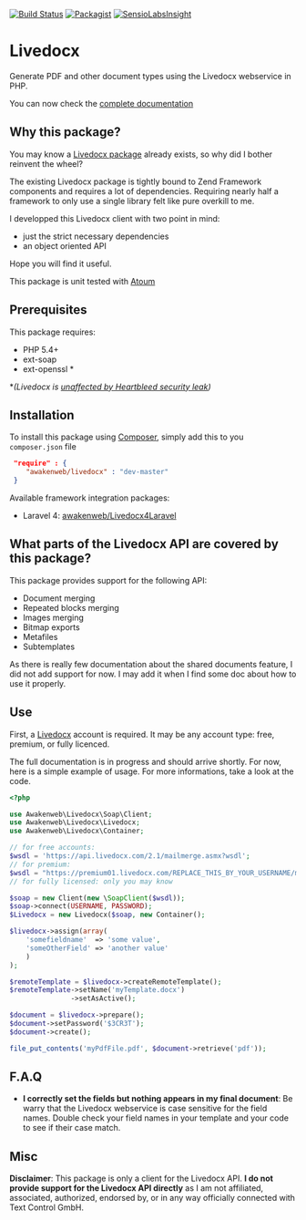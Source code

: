 [![Build Status](https://travis-ci.org/awakenweb/livedocx.svg?branch=master)](https://travis-ci.org/awakenweb/livedocx)
[![Packagist](https://img.shields.io/packagist/v/awakenweb/livedocx.svg)](https://packagist.org/packages/awakenweb/livedocx)
[![SensioLabsInsight](https://insight.sensiolabs.com/projects/71019cc4-c5ab-41eb-84ae-fd695d3c6db8/mini.png)](https://insight.sensiolabs.com/projects/71019cc4-c5ab-41eb-84ae-fd695d3c6db8)


Livedocx
========
Generate PDF and other document types using the Livedocx webservice in PHP.

You can now check the [complete documentation](http://awakenweb.github.io/livedocx/)

Why this package?
-----------------

You may know a [Livedocx package](https://github.com/zendframework/ZendService_LiveDocx) already exists, so why did I bother reinvent the wheel?

The existing Livedocx package is tightly bound to Zend Framework components and requires a lot of dependencies. Requiring nearly half a framework to only use a single library felt like pure overkill to me.

I developped this Livedocx client with two point in mind:

* just the strict necessary dependencies
* an object oriented API

Hope you will find it useful.

This package is unit tested with [Atoum](https://github.com/atoum/atoum)

Prerequisites
-------------

This package requires:

* PHP 5.4+
* ext-soap
* ext-openssl *

*_(Livedocx is [unaffected by Heartbleed security leak](https://filippo.io/Heartbleed/#api.livedocx.com))_

Installation
------------

To install this package using [Composer](https://getcomposer.org/), simply add this to you `composer.json` file
```json
 "require" : {
    "awakenweb/livedocx" : "dev-master"
 }
```

Available framework integration packages:
* Laravel 4: [awakenweb/Livedocx4Laravel](https://github.com/awakenweb/livedocx4laravel)

What parts of the Livedocx API are covered by this package?
-----------------------------------------------------------

This package provides support for the following API:

* Document merging
* Repeated blocks merging
* Images merging
* Bitmap exports
* Metafiles
* Subtemplates

As there is really few documentation about the shared documents feature, I did not add support for now. I may add it when I find some doc about how to use it properly.

Use
---

First, a [Livedocx](http://www.livedocx.com/) account is required. It may be any account type: free, premium, or fully licenced.

The full documentation is in progress and should arrive shortly. For now, here is a simple example of usage. For more informations, take a look at the code.

```php
<?php

use Awakenweb\Livedocx\Soap\Client;
use Awakenweb\Livedocx\Livedocx;
use Awakenweb\Livedocx\Container;

// for free accounts:
$wsdl = 'https://api.livedocx.com/2.1/mailmerge.asmx?wsdl';
// for premium:
$wsdl = "https://premium01.livedocx.com/REPLACE_THIS_BY_YOUR_USERNAME/mailmerge.asmx?WSDL"
// for fully licensed: only you may know

$soap = new Client(new \SoapClient($wsdl));
$soap->connect(USERNAME, PASSWORD);
$Livedocx = new Livedocx($soap, new Container();

$livedocx->assign(array(
    'somefieldname'  => 'some value',
    'someOtherField' => 'another value'
    )
);

$remoteTemplate = $livedocx->createRemoteTemplate();
$remoteTemplate->setName('myTemplate.docx')
               ->setAsActive();

$document = $livedocx->prepare();
$document->setPassword('$3CR3T');
$document->create();

file_put_contents('myPdfFile.pdf', $document->retrieve('pdf'));
```

F.A.Q
-----

* **I correctly set the fields but nothing appears in my final document**: Be warry that the Livedocx webservice is case sensitive for the field names. Double check your field names in your template and your code to see if their case match.

Misc
----
__Disclaimer__:
This package is only a client for the Livedocx API.
__I do not provide support for the Livedocx API directly__ as I am not affiliated, associated, authorized, endorsed by, or in any way officially connected with Text Control GmbH.
